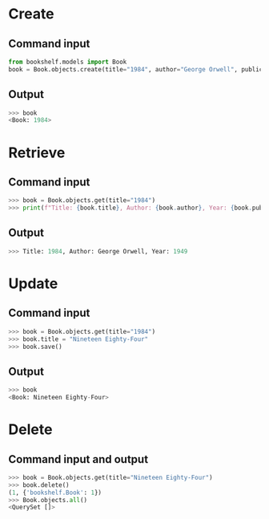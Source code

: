 # Create

## Command input
```python
from bookshelf.models import Book
book = Book.objects.create(title="1984", author="George Orwell", publication_year=1949)
```
## Output
```python
>>> book
<Book: 1984>
```

# Retrieve

## Command input
```python
>>> book = Book.objects.get(title="1984")
>>> print(f"Title: {book.title}, Author: {book.author}, Year: {book.publication_year}")
```
## Output
```python
>>> Title: 1984, Author: George Orwell, Year: 1949
```

# Update

## Command input
```python
>>> book = Book.objects.get(title="1984")
>>> book.title = "Nineteen Eighty-Four"
>>> book.save()
```
## Output
```python
>>> book
<Book: Nineteen Eighty-Four>
```

# Delete

## Command input and output
```python
>>> book = Book.objects.get(title="Nineteen Eighty-Four")
>>> book.delete()
(1, {'bookshelf.Book': 1})
>>> Book.objects.all()
<QuerySet []>
```